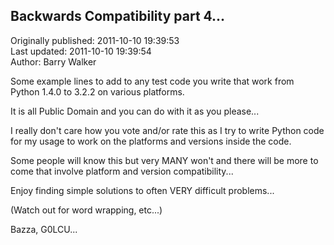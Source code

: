 ## Backwards Compatibility part 4...  
Originally published: 2011-10-10 19:39:53  
Last updated: 2011-10-10 19:39:54  
Author: Barry Walker  
  

Some example lines to add to any test code you write that work from Python 1.4.0 to 3.2.2
on various platforms.

It is all Public Domain and you can do with it as you please...

I really don't care how you vote and/or rate this as I try to write Python code for my
usage to work on the platforms and versions inside the code.

Some people will know this but very MANY won't and there will be more to come that involve
platform and version compatibility...

Enjoy finding simple solutions to often VERY difficult problems...

(Watch out for word wrapping, etc...)

Bazza, G0LCU...

